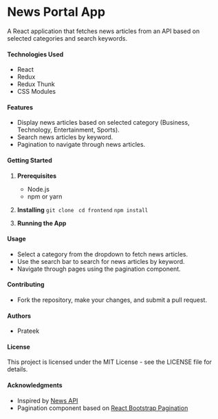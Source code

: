 # News Portal App

A React application that fetches news articles from an API based on selected categories and search keywords.

#### Technologies Used
- React
- Redux
- Redux Thunk
- CSS Modules

#### Features
- Display news articles based on selected category (Business, Technology, Entertainment, Sports).
- Search news articles by keyword.
- Pagination to navigate through news articles.

#### Getting Started

1. **Prerequisites**
   - Node.js
   - npm or yarn

2. **Installing**
 `git clone ` 
 `cd frontend`
 `npm install`

3. **Running the App**

#### Usage
- Select a category from the dropdown to fetch news articles.
- Use the search bar to search for news articles by keyword.
- Navigate through pages using the pagination component.

#### Contributing
- Fork the repository, make your changes, and submit a pull request.

#### Authors
- Prateek

#### License
This project is licensed under the MIT License - see the LICENSE file for details.

#### Acknowledgments
- Inspired by [News API](https://newsapi.org/)
- Pagination component based on [React Bootstrap Pagination](https://react-bootstrap.github.io/components/pagination/)
